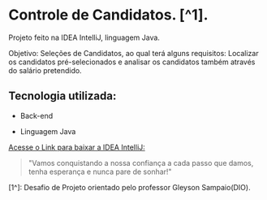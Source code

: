 # Controle de Candidatos. [^1].

Projeto feito na IDEA IntelliJ, linguagem Java.

Objetivo: 
Seleções de Candidatos, ao qual terá alguns requisitos: Localizar os candidatos pré-selecionados e analisar os candidatos também através do salário pretendido.

## Tecnologia utilizada:
- Back-end
  
- Linguagem Java

[Acesse o Link para baixar a IDEA IntelliJ:](https://www.jetbrains.com/pt-br/idea/download/?section=windows)

>"Vamos conquistando a nossa confiança a cada passo que damos, tenha esperança e nunca pare de sonhar!"
<!--- Minhas palavras ---> 

[1^]: Desafio de Projeto orientado pelo professor Gleyson Sampaio(DIO).
